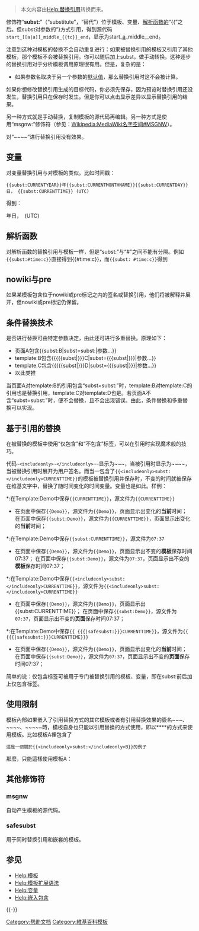 > 本文内容由[Help:替换引用](https://zh.wikipedia.org/wiki/Help:替换引用)转换而来。


修饰符“**subst:**”（“substitute”，“替代”）位于模板、变量、[解析函数的](https://zh.wikipedia.org/wiki/Help:模板扩展语法 "wikilink")“{{”之后。但subst对参数的“}</nowiki></code>方式引用，得到源代码`start_[[a|a]]_middle_{{tc}}_end`，显示为start_[a](https://zh.wikipedia.org/wiki/a "wikilink")_middle__end。

注意到这种对模板的替换不会自动重复进行：如果被替换引用的模板又引用了其他模板，那个模板不会被替换引用。你可以随后加上subst，做手动转换。这种逐步的替换引用对于分析模板调用原理很有用。但是，复杂的是：

  - 如果参数名取决于另一个参数的[默认值](https://zh.wikipedia.org/wiki/Help:默认参数 "wikilink")，那么替换引用时这不会被计算。

如果你想修改替换引用生成的目标代码，你必须先保存，因为预览时替换引用还没发生，替换引用只在保存时发生。但是你可以点击显示差异以显示替换引用的结果。

另一种方式就是手动替换，复制模板的源代码再编辑。另一种方式是使用“msgnw:”修饰符（参见：[Wikipedia:MediaWiki名字空间\#MSGNW](https://zh.wikipedia.org/wiki/Wikipedia:MediaWiki名字空间#MSGNW "wikilink")）。

对“\~\~\~\~”进行替换引用没有效果。

## 变量

对变量替换引用与对模板的类似。比如时间戳：

    {{subst:CURRENTYEAR}}年{{subst:CURRENTMONTHNAME}}{{subst:CURRENTDAY}}日， {{subst:CURRENTTIME}} (UTC)

得到：

年日，  (UTC)

## 解析函数

对解析函数的替换引用与模板一样，但是“subst:”与“\#”之间不能有分隔。例如`{{subst:#time:c}}`直接得到{{\#time:c}}，而`{{subst: #time:c}}`得到

## nowiki与pre

如果某模板包含位于nowiki或pre标记之内的签名或替换引用，他们将被解释并展开，但nowiki或pre标记仍保留。

## 条件替换技术

是否进行替换可由特定参数决定，由此还可进行多重替换。原理如下：

  - 页面A包含{{subst:B|subst=subst:|参数...}}
  - template:B包含{{{{{subst|}}}C|subst={{{subst|}}}|参数...}}
  - template:C包含{{{{{subst|}}}D|subst={{{subst|}}}|参数...}}
  - 以此类推

当页面A对template:B的引用包含“subst=subst:”时，template:B对template:C的引用也是替换引用，template:C对template:D也是。若页面A不含“subst=subst:”时，便不会替换，且不会出现错误。由此，条件替换和多重替换可以实现。

## 基于引用的替换

在被替换的模板中使用“仅包含”和“不包含”标签，可以在引用时实现魔术般的技巧。

代码`~<includeonly>~</includeonly>~~`显示为\~\~\~，当被引用时显示为\~\~\~\~，当被替换引用时展开为用户签名。而当一包含了`{{<includeonly>subst:</includeonly>CURRENTTIME}}`的模板被替换引用并保存时，不变的时间就被保存在维基文字中，替换了随时间变化的时间变量。变量也是如此。样例：

\*:在Template:Demo中保存`{{CURRENTTIME}}`，源文件为`{{CURRENTTIME}}`

  -
    在页面中保存`{{Demo}}`，源文件为`{{Demo}}`，页面显示出变化的**当前**时间；
    在页面中保存`{{subst:Demo}}`，源文件为`{{CURRENTTIME}}`，页面显示出变化的**当前**时间；

\*:在Template:Demo中保存`{{subst:CURRENTTIME}}`，源文件为`07:37`

  -
    在页面中保存`{{Demo}}`，源文件为`{{Demo}}`，页面显示出不变的**模板**保存时间07:37；
    在页面中保存`{{subst:Demo}}`，源文件为`07:37`，页面显示出不变的**模板**保存时间07:37；

\*:在Template:Demo中保存`{{<includeonly>subst:</includeonly>CURRENTTIME}}`，源文件为`{{<includeonly>subst:</includeonly>CURRENTTIME}}`

  -
    在页面中保存`{{Demo}}`，源文件为`{{Demo}}`，页面显示出{{subst:CURRENTTIME}}；
    在页面中保存`{{subst:Demo}}`，源文件为`07:37`，页面显示出不变的**页面**保存时间07:37；

\*:在Template:Demo中保存`{{ {{{|safesubst:}}}CURRENTTIME}}`，源文件为`{{ {{{|safesubst:}}}CURRENTTIME}}}`

  -
    在页面中保存`{{Demo}}`，源文件为`{{Demo}}`，页面显示出变化的**当前**时间；
    在页面中保存`{{subst:Demo}}`，源文件为`07:37`，页面显示出不变的**页面**保存时间07:37；

简单的说：仅包含标签可被用于专门被替换引用的模板、变量，即在subst:前后加上仅包含标签。

## 使用限制

模板內部如果嵌入了引用替换方式的其它模板或者有引用替换效果的簽名\~\~\~、\~\~\~\~、\~\~\~\~\~時，模板自身也只能以引用替換的方式使用，即以****的方式来使用模板。比如模板A裡包含了

`這是一個關於{{<includeonly>subst:</includeonly>B}}的例子`

那麼，只能這樣使用模板A：

## 其他修饰符

### msgnw

自动产生模板的源代码。

### safesubst

用于同时替换引用和嵌套的模板。

## 参见

  - [Help:模板](https://zh.wikipedia.org/wiki/Help:模板 "wikilink")
  - [Help:模板扩展语法](https://zh.wikipedia.org/wiki/Help:解析器函数 "wikilink")
  - [Help:变量](https://zh.wikipedia.org/wiki/Help:变量 "wikilink")
  - [Help:嵌入包含](https://zh.wikipedia.org/wiki/Help:嵌入包含 "wikilink")

{{-}}

[Category:帮助文档](https://zh.wikipedia.org/wiki/Category:帮助文档 "wikilink") [Category:維基百科模板](https://zh.wikipedia.org/wiki/Category:維基百科模板 "wikilink")